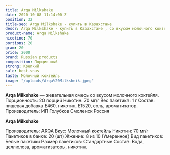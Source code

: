 ```yaml
---
title: Arqa Milkshake
date: 2020-10-08 11:14:00 Z
position: 32
title-seo: Arqa Milkshake - купить в Казахстане
descr: Arqa Milkshake - купить в Казахстане , со вкусом молочного коктейля .
product-name: Arqa Milkshake
nicotine: 70
portions: 20
gram: 20
price: 2000
brand: Russian products
composition: Порционный
strong: Крепкий
sale: best-snus
taste: Молочный коктейль
image: "/uploads/Arqa%20Milksheik.jpeg"
---
```


**Arqa Milkshake** — жевательная смесь со вкусом молочного коктейля.
 Порционность: 20 порций Никотин: 70 мг/г 
Вес пакетика: 1 г Состав: пищевая добавка E460, никотин, E1520, соль, ароматизатор. 
Производитель: ИП Голубков Смоленск Россия

**Arqa Milkshake**

Производитель: ARQA Вкус: Молочный коктейль Никотин: 70 мг/г Пакетиков в банке: 20 (шт) Жжение: 8 из 10 (Умеренное) Вид пакетиков: Белые пакетики Размер пакетиков: Стандартные Состав: Вода, целлюлоза, ароматизаторы, никотин.